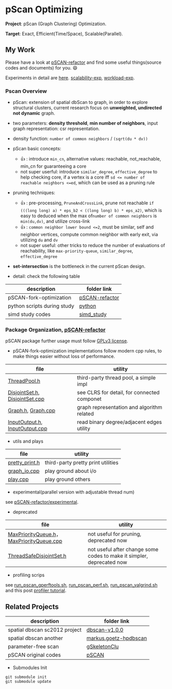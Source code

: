 # pScan Optimizing

**Project**: pScan (Graph Clustering) Optimization.

**Target**: Exact, Efficient(Time/Space), Scalable(Parallel).

## My Work

Please have a look at [pSCAN-refactor](pSCAN-refactor) and find some useful things(source codes and documents) for you. :smile:

Experiments in detail are [here](python_experiments). [scalability-exp](python_experiments/figures/figures-case-study0), [workload-exp](python_experiments/figures/figures-case-study1).

### Pscan Overview

* pScan: extension of spatial dbScan to graph, in order to explore structural clusters, current research focus on **unweighted, undirected not dynamic** graph.

* two parameters: **density threshold**, **min number of neighbors**, input graph representation: csr representation.

* density function: `number of common neighbors` / `(sqrt(du * dv))`

* pScan basic concepts:
  * :thumbsup: : introduce `min_cn`, alternative values: reachable, not_reachable, min_cn for guaranteeing a core
  * not super userful: introduce `similar_degree`, `effective_degree` to help checking core, if a vertex is a core iff `sd <= number of reachable neighbors <=ed`, which can be used as a pruning rule

* pruning techniques:
  * :thumbsup: : pre-processing, `PruneAndCrossLink`, prune not reachable `if (((long long) a) * eps_b2 < ((long long) b) * eps_a2)`, which is easy to deduced when the max of`number of common neighbors` is `min(du,dv)`, and utilize cross-link
  * :thumbsup: : `common neighbor lower bound <=2`, must be similar, self and neighbor vertices, compute common neighbor with early exit, via utilizing `du` and `dv`
  * not super useful: other tricks to reduce the number of evaluations of reachability, like `max-priority-queue`, `similar_degree`, `effective_degree`

* **set-intersection** is the bottleneck in the current pScan design.

* detail: check the following table

description | folder link
--- | ---
pSCAN-fork-optimization | [pSCAN-refactor](pSCAN-refactor)
python scripts during study | [python](python)
simd study codes | [simd_study](simd_study)

### Package Organization, [pSCAN-refactor](pSCAN-refactor)

pSCAN package further usage must follow [GPLv3 license](pSCAN-refactor/LICENSE).

* pSCAN-fork-optimization implementations follow modern cpp rules, to make things easier without loss of performance.

file | utility
--- | ---
[ThreadPool.h](pSCAN-refactor/ThreadPool.h) | third-party thread pool, a simple impl
[DisjointSet.h](pSCAN-refactor/DisjointSet.h), [DisjointSet.cpp](pSCAN-refactor/DisjointSet.cpp) | see CLRS for detail, for connected componet
[Graph.h](pSCAN-refactor/Graph.h), [Graph.cpp](pSCAN-refactor/Graph.cpp) | graph representation and algorithm  related
[InputOutput.h](pSCAN-refactor/InputOutput.h), [InputOutput.cpp](pSCAN-refactor/InputOutput.cpp) | read binary degree/adjacent edges utility

* utils and plays

file | utility
--- | ---
[pretty_print.h](pSCAN-refactor/playground/pretty_print.h) | third-party pretty print utilities
[graph_io.cpp](pSCAN-refactor/playground/graph_io.cpp) | play ground about i/o
[play.cpp](pSCAN-refactor/playground/play.cpp) | play ground others

* experimental(parallel version with adjustable thread num)

see [pSCAN-refactor/experimental](pSCAN-refactor/experimental).

* deprecated

file | utility
--- | ---
[MaxPriorityQueue.h](pSCAN-refactor/playground/MaxPriorityQueue.h)，[MaxPriorityQueue.cpp](pSCAN-refactor/playground/MaxPriorityQueue.cpp) | not useful for pruning, deprecated now
[ThreadSafeDisjointSet.h](pSCAN-refactor/playground/ThreadSafeDisjointSet.h) | not useful after change some codes to make it simpler, deprecated now

* profiling scrips

see [run_pscan_gperftools.sh](pSCAN-refactor/run_pscan_gperftools.sh), [run_pscan_perf.sh](pSCAN-refactor/run_pscan_perf.sh), [run_pscan_valgrind.sh](pSCAN-refactor/run_pscan_valgrind.sh) and this post [profiler tutorial](http://gernotklingler.com/blog/gprof-valgrind-gperftools-evaluation-tools-application-level-cpu-profiling-linux/).


## Related Projects

description | folder link
--- | ---
spatial dbscan sc2012 project | [dbscan-v1.0.0](related_projects/dbscan-v1.0.0)
spatial dbscan another | [markus.goetz-hpdbscan](related_projects/markus.goetz-hpdbscan)
parameter-free scan | [gSkeletonClu](related_projects/gSkeletonClu)
pSCAN original codes | [pSCAN](related_projects/pSCAN)

* Submodules Init

```
git submodule init
git submodule update
```
